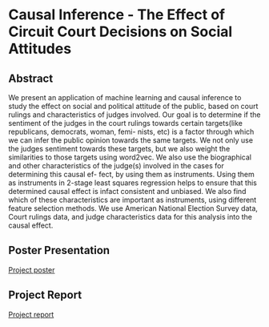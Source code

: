 # Causal Inference - The Effect of Circuit Court Decisions on Social Attitudes

## Abstract
We present an application of machine learning and causal inference to study the
effect on social and political attitude of the public, based on court rulings and characteristics of judges involved. Our goal is to determine if the sentiment of the judges
in the court rulings towards certain targets(like republicans, democrats, woman, femi-
nists, etc) is a factor through which we can infer the public opinion towards the same
targets. We not only use the judges sentiment towards these targets, but we also weight
the similarities to those targets using word2vec. We also use the biographical and
other characteristics of the judge(s) involved in the cases for determining this causal ef-
fect, by using them as instruments. Using them as instruments in 2-stage least squares
regression helps to ensure that this determined causal effect is infact consistent and
unbiased. We also find which of these characteristics are important as instruments,
using different feature selection methods. We use American National Election Survey data, Court rulings data, and judge
characteristics data for this analysis into the causal effect.

## Poster Presentation
[Project poster](https://github.com/praneethy91/5_Law-Sentiment/blob/master/Poster.pdf)

## Project Report
[Project report](https://github.com/praneethy91/5_Law-Sentiment/blob/master/project-report.pdf)

